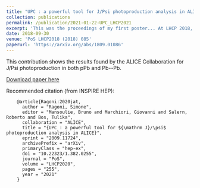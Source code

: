 ```yaml
---
title: "UPC : a powerful tool for J/Psi photoproduction analysis in ALICE"
collection: publications
permalink: /publication/2021-01-22-UPC_LHCP2021
excerpt: 'This was the proceedings of my first poster... At LHCP 2018, Bologna.'
date: 2018-09-30
venue: 'PoS LHCP2018 (2018) 085'
paperurl: 'https://arxiv.org/abs/1809.01086'
---
```

This contribution shows the results found by the ALICE Collaboration for J/Psi photoproduction in both pPb and Pb--Pb.

[Download paper here](https://arxiv.org/abs/2009.11724)

Recommended citation (from INSPIRE HEP):

        @article{Ragoni:2020jat,
          author = "Ragoni, Simone",
          editor = "Mansoulie, Bruno and Marchiori, Giovanni and Salern, Roberto and Bos, Tulika",
          collaboration = "ALICE",
          title = "{UPC : a powerful tool for ${\mathrm J}/\psi$ photoproduction analysis in ALICE}",
          eprint = "2009.11724",
          archivePrefix = "arXiv",
          primaryClass = "hep-ex",
          doi = "10.22323/1.382.0255",
          journal = "PoS",
          volume = "LHCP2020",
          pages = "255",
          year = "2021"
        }

